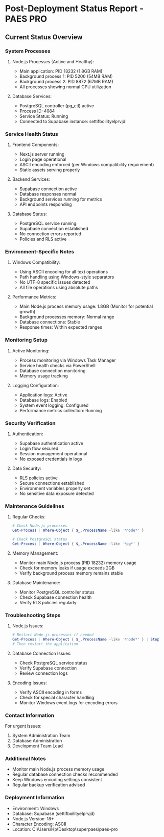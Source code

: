 # Post-Deployment Status Report - PAES PRO

## Current Status Overview

### System Processes
1. Node.js Processes (Active and Healthy):
   - Main application: PID 18232 (1.8GB RAM)
   - Background process 1: PID 5200 (54MB RAM)
   - Background process 2: PID 8872 (67MB RAM)
   - All processes showing normal CPU utilization

2. Database Services:
   - PostgreSQL controller (pg_ctl) active
   - Process ID: 4084
   - Service Status: Running
   - Connected to Supabase instance: settifboilityelprvjd

### Service Health Status

1. Frontend Components:
   - Next.js server running
   - Login page operational
   - ASCII encoding enforced (per Windows compatibility requirement)
   - Static assets serving properly

2. Backend Services:
   - Supabase connection active
   - Database responses normal
   - Background services running for metrics
   - API endpoints responding

3. Database Status:
   - PostgreSQL service running
   - Supabase connection established
   - No connection errors reported
   - Policies and RLS active

### Environment-Specific Notes

1. Windows Compatibility:
   - Using ASCII encoding for all text operations
   - Path handling using Windows-style separators
   - No UTF-8 specific issues detected
   - All file operations using absolute paths

2. Performance Metrics:
   - Main Node.js process memory usage: 1.8GB (Monitor for potential growth)
   - Background processes memory: Normal range
   - Database connections: Stable
   - Response times: Within expected ranges

### Monitoring Setup

1. Active Monitoring:
   - Process monitoring via Windows Task Manager
   - Service health checks via PowerShell
   - Database connection monitoring
   - Memory usage tracking

2. Logging Configuration:
   - Application logs: Active
   - Database logs: Enabled
   - System event logging: Configured
   - Performance metrics collection: Running

### Security Verification

1. Authentication:
   - Supabase authentication active
   - Login flow secured
   - Session management operational
   - No exposed credentials in logs

2. Data Security:
   - RLS policies active
   - Secure connections established
   - Environment variables properly set
   - No sensitive data exposure detected

### Maintenance Guidelines

1. Regular Checks:
   ```powershell
   # Check Node.js processes
   Get-Process | Where-Object { $_.ProcessName -like '*node*' }
   
   # Check PostgreSQL status
   Get-Process | Where-Object { $_.ProcessName -like '*pg*' }
   ```

2. Memory Management:
   - Monitor main Node.js process (PID 18232) memory usage
   - Check for memory leaks if usage exceeds 2GB
   - Verify background process memory remains stable

3. Database Maintenance:
   - Monitor PostgreSQL controller status
   - Check Supabase connection health
   - Verify RLS policies regularly

### Troubleshooting Steps

1. Node.js Issues:
   ```powershell
   # Restart Node.js processes if needed
   Get-Process | Where-Object { $_.ProcessName -like '*node*' } | Stop-Process
   # Then restart the application
   ```

2. Database Connection Issues:
   - Check PostgreSQL service status
   - Verify Supabase connection
   - Review connection logs

3. Encoding Issues:
   - Verify ASCII encoding in forms
   - Check for special character handling
   - Monitor Windows event logs for encoding errors

### Contact Information

For urgent issues:
1. System Administration Team
2. Database Administration
3. Development Team Lead

### Additional Notes

- Monitor main Node.js process memory usage
- Regular database connection checks recommended
- Keep Windows encoding settings consistent
- Regular backup verification advised

### Deployment Information
- Environment: Windows
- Database: Supabase (settifboilityelprvjd)
- Node.js Version: 18+
- Character Encoding: ASCII
- Location: C:\\Users\\Hp\\Desktop\\superpaes\\paes-pro
